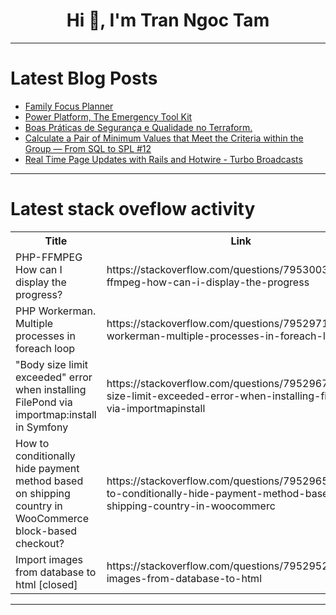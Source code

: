 <h1 align="center">Hi 👋, I'm Tran Ngoc Tam</h1>

---

# Latest Blog Posts 
<!-- BLOG-POST-LIST:START -->
- [Family Focus Planner](https://dev.to/aniruddhaadak/family-focus-planner-3gc3)
- [Power Platform, The Emergency Tool Kit](https://dev.to/wyattdave/power-platform-the-emergency-tool-kit-2bgo)
- [Boas Práticas de Segurança e Qualidade no Terraform.](https://dev.to/hugollemos/boas-praticas-de-seguranca-e-qualidade-no-terraform-29oi)
- [Calculate a Pair of Minimum Values that Meet the Criteria within the Group — From SQL to SPL #12](https://dev.to/judith677/calculate-a-pair-of-minimum-values-that-meet-the-criteria-within-the-group-from-sql-to-spl-12-309m)
- [Real Time Page Updates with Rails and Hotwire - Turbo Broadcasts](https://dev.to/reinteractive/real-time-page-updates-with-rails-and-hotwire-turbo-broadcasts-3fnn)
<!-- BLOG-POST-LIST:END -->

---

# Latest stack oveflow activity
<table>
  <tr><th>Title</th><th>Link</th></tr>
  <!-- STACKOVERFLOW:START --><tr><td>PHP-FFMPEG How can I display the progress?</td><td>https://stackoverflow.com/questions/79530032/php-ffmpeg-how-can-i-display-the-progress</td></tr><tr><td>PHP Workerman. Multiple processes in foreach loop</td><td>https://stackoverflow.com/questions/79529716/php-workerman-multiple-processes-in-foreach-loop</td></tr><tr><td>&quot;Body size limit exceeded&quot; error when installing FilePond via importmap:install in Symfony</td><td>https://stackoverflow.com/questions/79529675/body-size-limit-exceeded-error-when-installing-filepond-via-importmapinstall</td></tr><tr><td>How to conditionally hide payment method based on shipping country in WooCommerce block-based checkout?</td><td>https://stackoverflow.com/questions/79529652/how-to-conditionally-hide-payment-method-based-on-shipping-country-in-woocommerc</td></tr><tr><td>Import images from database to html [closed]</td><td>https://stackoverflow.com/questions/79529520/import-images-from-database-to-html</td></tr><!-- STACKOVERFLOW:END -->
</table>

---


